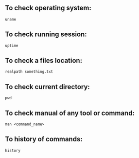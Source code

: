 ## To check operating system:

```
uname
```

## To check running session:

```
uptime
```

## To check a files location:

```
realpath something.txt
```


## To check current directory:

```
pwd
```


## To check manual of any tool or command:

```
man <command_name>
```


## To history of commands:

```
history
```
